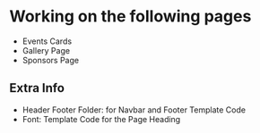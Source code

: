# Working on the following pages

- Events Cards
- Gallery Page
- Sponsors Page


## Extra Info

* Header Footer Folder: for Navbar and Footer Template Code
* Font: Template Code for the Page Heading